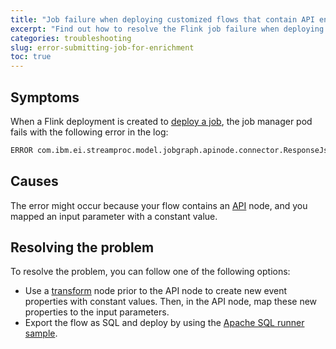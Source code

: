 ```yaml
---
title: "Job failure when deploying customized flows that contain API enrichment nodes"
excerpt: "Find out how to resolve the Flink job failure when deploying a job from a flow that contains an API node."
categories: troubleshooting
slug: error-submitting-job-for-enrichment
toc: true
---
```


## Symptoms

When a Flink deployment is created to [deploy a job](../../advanced/deploying-customized/), the job manager pod fails with the following error in the log:

```markdown
ERROR com.ibm.ei.streamproc.model.jobgraph.apinode.connector.ResponseJsonRowDataDeserializationSchema [] - Failed to convert response literal value xxx
```

## Causes

The error might occur because your flow contains an [API](../../nodes/enrichmentnode/#enrichment-from-an-api) node, and you mapped an input parameter with a constant value.

## Resolving the problem

To resolve the problem, you can follow one of the following options:

- Use a [transform](../../nodes/processornodes/#transform) node prior to the API node to create new event properties with constant values. Then, in the API node, map these new properties to the input parameters.
- Export the flow as SQL and deploy by using the [Apache SQL runner sample](../../advanced/deploying-production/).

